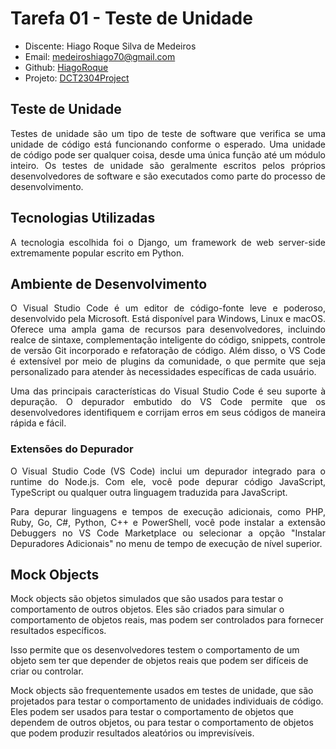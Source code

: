 # Tarefa 01 - Teste de Unidade

* Discente: Hiago Roque Silva de Medeiros
* Email: medeiroshiago70@gmail.com
* Github: [HiagoRoque](https://github.com/HiagoRoque)
* Projeto: [DCT2304Project](https://github.com/HiagoRoque/DCT2304Project/tree/main)

## Teste de Unidade

<div style="text-align: justify">Testes de unidade são um tipo de teste de software que verifica se uma unidade de código está funcionando conforme o esperado. Uma unidade de código pode ser qualquer coisa, desde uma única função até um módulo inteiro. Os testes de unidade são geralmente escritos pelos próprios desenvolvedores de software e são executados como parte do processo de desenvolvimento.</div>

## Tecnologias Utilizadas

<div style="text-align: justify">A tecnologia escolhida foi o Django, um framework de web server-side extremamente popular escrito em Python.</div>

## Ambiente de Desenvolvimento  

<div style="text-align: justify">O Visual Studio Code é um editor de código-fonte leve e poderoso, desenvolvido pela Microsoft. Está disponível para Windows, Linux e macOS. Oferece uma ampla gama de recursos para desenvolvedores, incluindo realce de sintaxe, complementação inteligente do código, snippets, controle de versão Git incorporado e refatoração de código. Além disso, o VS Code é extensível por meio de plugins da comunidade, o que permite que seja personalizado para atender às necessidades específicas de cada usuário.

Uma das principais características do Visual Studio Code é seu suporte à depuração. O depurador embutido do VS Code permite que os desenvolvedores identifiquem e corrijam erros em seus códigos de maneira rápida e fácil.</div>

### Extensões do Depurador


<div style="text-align: justify">O Visual Studio Code (VS Code) inclui um depurador integrado para o runtime do Node.js. Com ele, você pode depurar código JavaScript, TypeScript ou qualquer outra linguagem traduzida para JavaScript.

Para depurar linguagens e tempos de execução adicionais, como PHP, Ruby, Go, C#, Python, C++ e PowerShell, você pode instalar a extensão Debuggers no VS Code Marketplace ou selecionar a opção "Instalar Depuradores Adicionais" no menu de tempo de execução de nível superior.</div>


## Mock Objects
Mock objects são objetos simulados que são usados para testar o comportamento de outros objetos. Eles são criados para simular o comportamento de objetos reais, mas podem ser controlados para fornecer resultados específicos.

Isso permite que os desenvolvedores testem o comportamento de um objeto sem ter que depender de objetos reais que podem ser difíceis de criar ou controlar.

Mock objects são frequentemente usados em testes de unidade, que são projetados para testar o comportamento de unidades individuais de código. Eles podem ser usados para testar o comportamento de objetos que dependem de outros objetos, ou para testar o comportamento de objetos que podem produzir resultados aleatórios ou imprevisíveis.




<div style="text-align: justify"></div>
<div style="text-align: justify"></div>
<div style="text-align: justify"></div>
<div style="text-align: justify"></div>
<div style="text-align: justify"></div>
